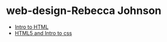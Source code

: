 # web-design-Rebecca Johnson 



<ul>
<li><a href="https://rajohnson14.github.io/web-design-/intro_to_html/index.html">Intro to HTML</a></li>

<li><a href="HTMLS_intro_to_css/index.html"target="_blank">HTML5 and Intro to css</a></li>
</ul>